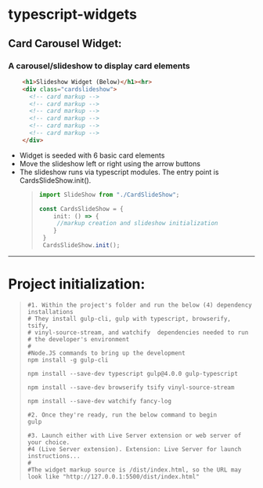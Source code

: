 # typescript-widgets

## Card Carousel Widget:

### A carousel/slideshow to display card elements

```HTML
    <h1>Slideshow Widget (Below)</h1><hr>
    <div class="cardslideshow">
      <!-- card markup -->
      <!-- card markup -->
      <!-- card markup -->
      <!-- card markup -->
      <!-- card markup -->
      <!-- card markup -->
    </div>
```

- Widget is seeded with 6 basic card elements
- Move the slideshow left or right using the arrow buttons
- The slideshow runs via typescript modules. The entry point is CardsSlideShow.init().
  > ```TypeScript
  > import SlideShow from "./CardSlideShow";
  >
  > const CardsSlideShow = {
  >     init: () => {
  >      //markup creation and slideshow initialization
  >     }
  >  }
  >  CardsSlideShow.init();
  > ```

---

# Project initialization:

> ```shell
> #1. Within the project's folder and run the below (4) dependency installations
> # They install gulp-cli, gulp with typescript, browserify, tsify,
> # vinyl-source-stream, and watchify  dependencies needed to run
> # the developer's environment
> #
> #Node.JS commands to bring up the development
> npm install -g gulp-cli
>
> npm install --save-dev typescript gulp@4.0.0 gulp-typescript
>
> npm install --save-dev browserify tsify vinyl-source-stream
>
> npm install --save-dev watchify fancy-log
>
> #2. Once they're ready, run the below command to begin
> gulp
>
> #3. Launch either with Live Server extension or web server of your choice.
> #4 (Live Server extension). Extension: Live Server for launch instructions...
> #
> #The widget markup source is /dist/index.html, so the URL may look like "http://127.0.0.1:5500/dist/index.html"
> ```
